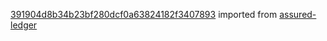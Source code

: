 [391904d8b34b23bf280dcf0a63824182f3407893](https://github.com/insolar/assured-ledger/commit/391904d8b34b23bf280dcf0a63824182f3407893) imported from [assured-ledger](https://github.com/insolar/assured-ledger)
